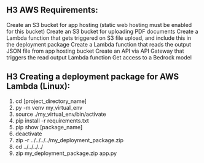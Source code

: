 ## H3 AWS Requirements:
Create an S3 bucket for app hosting (static web hosting must be enabled for this bucket)
Create an S3 bucket for uploading PDF documents
Create a Lambda function that gets triggered on S3 file upload, and include this in the deployment package
Create a Lambda function that reads the output JSON file from app hosting bucket
Create an API via API Gateway that triggers the read output Lambda function
Get access to a Bedrock model


## H3 Creating a deployment package for AWS Lambda (Linux):
1. cd [project_directory_name]
2. py -m venv my_virtual_env
3. source ./my_virtual_env/bin/activate
4. pip install -r requirements.txt
5. pip show [package_name]
6. deactivate
7. zip -r ../../../../my_deployment_package.zip
8. cd ../../../../
9. zip my_deployment_package.zip app.py

